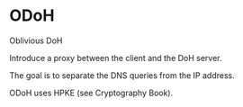 # ODoH

Oblivious DoH

Introduce a proxy between the client and the DoH server. 

The goal is to separate the DNS queries from the IP address.

ODoH uses HPKE (see Cryptography Book).
